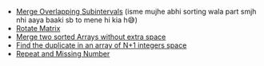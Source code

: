 <ul>
    <li>
    <a href="https://leetcode.com/problems/merge-intervals/submissions/843331458/">Merge Overlapping Subintervals</a> (isme mujhe abhi sorting wala part smjh nhi aaya baaki sb to mene hi kia h😅)
  </li>
    
  <li>
    <a href="https://leetcode.com/problems/rotate-image/submissions/842628613/">Rotate Matrix</a>
  </li>
    
  <li>
    <a href="https://leetcode.com/problems/merge-sorted-array/submissions/841953452/">Merge two sorted Arrays without extra space</a>
  </li>
    
  <li>
    <a href="https://leetcode.com/problems/find-the-duplicate-number/submissions/841964942/">Find the duplicate in an array of N+1 integers space</a>
  </li>
    
   <li>
    <a href="https://github.com/ashishks777/My_solutions_of_striver-s_SDE_sheet/blob/main/Day2/src/Repeat_and_Missing_Number.md">Repeat and Missing Number</a>
  </li>
  
</ul>


